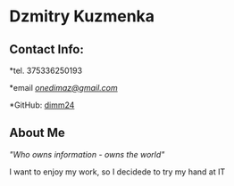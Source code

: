 # Dzmitry Kuzmenka #
## Contact Info: ##
*tel. 375336250193</p>
*email *onedimaz@gmail.com*</p>
*GitHub: [dimm24](https://github.com/dimm24)
## About Me ##
*"Who owns information - owns the world"*
<p>I want to enjoy my work, so I decidede to try my hand at IT</p>

